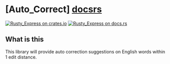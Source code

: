 [Auto_Correct] [docsrs]
======================

[![Rusty_Express on crates.io][cratesio-image]][cratesio]
[![Rusty_Express on docs.rs][docsrs-image]][docsrs]

[cratesio]: https://crates.io/crates/auto_correct
[cratesio-image]: https://img.shields.io/crates/v/auto_correct.svg
[docsrs-image]: https://docs.rs/auto_correct/badge.svg
[docsrs]: https://docs.rs/auto_correct

## What is this
This library will provide auto correction suggestions on English words within 1 edit distance.
